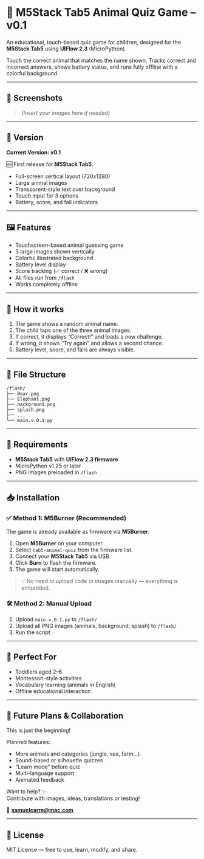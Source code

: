 # 🐾 M5Stack Tab5 Animal Quiz Game – v0.1

An educational, touch-based quiz game for children, designed for the **M5Stack Tab5** using **UIFlow 2.3** (MicroPython).

Touch the correct animal that matches the name shown. Tracks correct and incorrect answers, shows battery status, and runs fully offline with a colorful background.

---

## 📸 Screenshots

> *(Insert your images here if needed)*

---

## 🧪 Version

**Current Version: v0.1**

🆕 First release for **M5Stack Tab5**:

- Full-screen vertical layout (720x1280)
- Large animal images
- Transparent-style text over background
- Touch input for 3 options
- Battery, score, and fail indicators

---

## 🖼️ Features

- Touchscreen-based animal guessing game
- 3 large images shown vertically
- Colorful illustrated background
- Battery level display
- Score tracking (✅ correct / ❌ wrong)
- All files run from `/flash`
- Works completely offline

---

## 🧠 How it works

1. The game shows a random animal name.
2. The child taps one of the three animal images.
3. If correct, it displays “Correct!” and loads a new challenge.
4. If wrong, it shows “Try again” and allows a second chance.
5. Battery level, score, and fails are always visible.

---

## 📂 File Structure

```
/flash/
├── Bear.png
├── Elephant.png
├── background.png
├── splash.png
├── ...
└── main.v.0.1.py
```

---

## 🔧 Requirements

- **M5Stack Tab5** with **UIFlow 2.3 firmware**
- MicroPython v1.25 or later
- PNG images preloaded in `/flash`

---

## 📥 Installation

### ✅ Method 1: M5Burner (Recommended)

The game is already available as firmware via **M5Burner**:

1. Open **M5Burner** on your computer.  
2. Select `tab5-animal-quiz` from the firmware list.  
3. Connect your **M5Stack Tab5** via USB.  
4. Click **Burn** to flash the firmware.  
5. The game will start automatically.

> 💡 No need to upload code or images manually — everything is embedded.

### 🛠 Method 2: Manual Upload

1. Upload `main.v.0.1.py` to `/flash/`  
2. Upload all PNG images (animals, background, splash) to `/flash/`  
3. Run the script

---

## 👶 Perfect For

- Toddlers aged 2–6
- Montessori-style activities
- Vocabulary learning (animals in English)
- Offline educational interaction

---

## 🚧 Future Plans & Collaboration

This is just the beginning!

Planned features:

- More animals and categories (jungle, sea, farm…)
- Sound-based or silhouette quizzes
- “Learn mode” before quiz
- Multi-language support
- Animated feedback

Want to help? ✨  
Contribute with images, ideas, translations or testing!

📧 **samuelcarre@mac.com**

---

## 📄 License

MIT License — free to use, learn, modify, and share.

